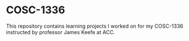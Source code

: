 # COSC-1336
This repository contains learning projects I worked on for my  COSC-1336 instructed by professor James Keefe at ACC. 
